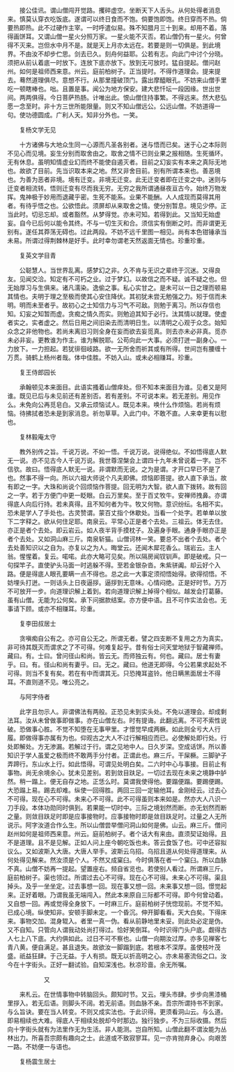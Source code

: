 <!-- { "loadSidebar": true } -->
　　接公佳讯。谓山僧闯开觉路。攫碎虚空。坐断天下人舌头。从何处得者消息来。慎莫认穿衣吃饭底。遂谓可以终日食而不饱。倘要饱即饱。终日穿而不热。倘要热即热。此不过硬作主宰。一时呼遣似易。殊不知腊月三十到来。却用不着。落得画饼耳。又谓山僧一星火分照万家。一星火能不灭否。若山僧仍有一星火。何曾得不灭来。岂但水中月不是。就是天上月亦太远在。若要是则一切俱是。到此境界。不由汝不却步伫思。剑去已久。刻舟何益耶。公若有志。向此门中讨个分晓。须把从前认着底一时放下。连放下底亦放下。放到无可放时。猛自提起。僧问赵州。如何是祖师西来意。州云。庭前柏树子。正当提时。不得作道理会。提来提去。蓦然道理俱尽。意想不行。从那里撞破顶门。露出摩醯眼孔。不妨来山僧手里吃一顿瞎棒也。咄。且置是事。闻公为地方保安。建大悲忏坛一段因缘。世出世间。两两俱得。今日菩萨热肠。计唯出此。恨山僧住持事繁。不得远来。然大悲弘愿一念至时。非十方三世所能限量。则又不知山僧远公。公远山僧。不妨道得一句。使功德圆成。广利人天。知非分外也。一笑。

　　复杨文学无见

　　十方诸佛与大地众生同一心源而凡圣各别者。迷与悟而已矣。迷于心之本际则不见心而见境。妄生分别而取舍由之。取舍之情不已则业果之报相随。生死循环。无有休息。虽明知情虚业幻而终不能使自遏灭者。目前之幻妄实有本来之真际无地也。故欲了目前。先当识取本来之地。然又非舍目前。别有所谓本来也。善恶境也。为善为恶者非境。境有迁变。非境无迁变。此无迁变者即在迁变之中。迷则与迁变者相流转。悟则迁变有尽而我无穷。无穷之我所谓通昼夜亘古今。始终万物发挥。鬼神极于妙用而退藏乎密。生死不能系。业果不能酬。人人成现而莫得其用者。有待乎悟之也。公欲悟此。须屏却从来取舍之情。使分别暂息。境见少停。正当此时。切忌忘却。或者豁然。从梦得觉。亦未可知。若得到此。又当知无始虚妄。自今已后何以能令其终。不与一切生灭和合。须信实有倒断之时。而非谓更无别有。遂任其莽荡无碍也。过此两段。不妨不远千里图一相见。尚有本色钳锤承当未易。所谓过得荆棘林是好手。此时幸勿谓老天然返面无情也。珍重珍重。

　　复英文学目青

　　公聪慧人。当世界乱离。感梦幻之非。久不肯与无识之辈终于沉迷。又得良友。见闻交洽。知定有不可朽之业。过于梦幻。以故信之而不疑。诚不疑之也。但无始厚习与生俱来。诸凡濡染。逸偷之事。私心实甘之。是未可以一日之理而顿易其情也。夫明于理之至极而使其心安住降伏。其初犹未尝无勉强之力。矧于信而未明。明而未至者乎。故初心之士知信力与习气不可敌。则勉于离习。所以存信也知。幻妄之知暂而虚。贪痴之情久而实。则勉迫其知于必行。汰其情以就理。使虚者实之。实者虚之。然后日用之间旧染去而清明日生。以清明之心观于众念。始知众念之非他物也。若尚未离旧习则全身在妄而欲去妄觅真。则去亦未必非真。觅亦未必非妄。更教谁为作主。谁为解脱耶。公苟向此一大事。必须打迸一副身心。一力放下。一力担起。若犹徘徊岐路。欲一无所舍而祈其或有所得。世间岂有腰缠十万贯。骑鹤上杨州者哉。体中佳胜。不妨入山。或未必相赚耳。珍重。

　　复王侍郎园长

　　承翰顿见本来面目。此语实搔着山僧痒处。但不知本来面目为谁。见者又是阿谁。既见已后与未见前还有差别否。若有差别。不可说本来。若无差别。用见作么。未免向公再觅皂白。又承云烦恼试人。既见本来。唤什么作烦恼。若尚有烦恼。待拂拭者恐未是到家消息。祈勿草草。入此门中。不敢不直。人来幸更有以慰也。

　　复林毅庵太守

　　教外别传之旨。千说万说。不如一悟。千说万说。说得绝似。不如悟得底人默无一说。亦不见古今人千说万说。我世尊涅槃会上谓四十九年未曾说着一字。岂不信欤。故曰。悟得底人默无一说。非谓默而无说。之为是谓。才开口早已不是了也。然事不得一向。所以六祖大师说个凡夫即佛。烦恼即菩提。欲人直下承当。故有即之一字。大珠和尚说个回烦恼作菩提。回无明为大智。欲人直下拨转。故有回之一字。若于方便门中更一眨眼。白云万里矣。至于百丈牧牛。安禅师拽鼻。亦谓得底人向后行持。若未真得。且不知何者为牛。牧又何物。意识纷纭。名相不实。恐未是学人了手处也。古灵赞谓。蒙百丈指个休歇处。当看一个处字。若单单以放下二字释之。欲从何住足耶。南泉云。平常心正是者个去处。三祖云。体无去住。亦正是者个去处。即云岩云。如人夜半背手摸枕子。及遍身手眼。通身手眼亦正是者个去处。又如洞山麻三斤。南泉斩猫。山僧诃林一笑。要总不出者个去处。者个去处善知识以之自为。亦复以之为人。晦堂云。还闻木犀花香么。瑞岩云。主人翁。惺惺着。复云。喏喏。此亦大略可见矣。所以隔房闻钗钏声。即是破戒。只一句探竿子。直使驴头马面一时逃躲不得。至若金银杂沓。朱紫骈阗。却云好个入路。便是得底人眼孔要瞒一点不得也。总之此一大事定须彻悟始得。欲得彻悟。不妨埋头打迸。一则话头上日夜逼拶。逼拶到无意味。心情闷绝。正是好时节。万万不可放开一步。向道理识解上着到。若向道理识解上掉得个相似。越发会打葛藤。虽有山僧。无能为公何矣。承下问据款结案。亦方便中语。且不可作实法会也。无事请下顾。或亦不相赚耳。珍重。

　　复李田叔居士

　　贪嗔痴自公有之。亦可自公无之。所谓无者。譬之四支断不复用之方为真实。非可待其既灭而谓求之了不可得。何难复起乎。昔有俗士问天堂地狱于智藏禅师。藏曰。有。士曰。曾问径山和尚。皆云无。而师独云有。何也。藏曰。居士有妻乎。曰。有。径山和尚有妻乎。曰。无之。藏曰。他道无即得。今公若果求起处不可得。则当不复有矣。若在有中而谓其无。只恐掩耳盗铃。他日瞒黑面居士不得耳。不直则道不见。唯公亮之。

　　与阿字侍者

　　此字且勿示人。非谓佛法有两般。正恐见未到实头处。不免以道理会。却成剩法耳。汝从未曾做事即做事。亦在山僧左右。时有提诲。此翻远离。不可不索性说破。恐做事心胜。不觉不知堕在无事甲里。才憬觉早成两橛。如此则全亏大人行履。即做得事亦属有为也。仰观古之大人不过行解相应而已。必使解处即行处。行处即解处。方无渗漏。若解过于行。谓之见地中人。日久岁深。空成话饼。所以善知识于学人虽爱之极而终不敢两手分付者。正谓此也。麻三斤。干屎橛。三脚驴子弄蹄行。东山水上行。如此悟得。可谓见处明白矣。二六时中心与事接。目前止有事物。尚无余境余心。犹未见差别。若到敛目趺足。一切过去现在未来之境静中胪然。稍一蹋上。便无自存之地。正恁么时。莫谓我使得他。要蹋便蹋。要踢便踢。大恐蹋上易。踢去却难。纵使一回得胜。两回三回一定输他耳。金刚经云。过去心不可得。现在心不可得。未来心不可得。此不可得虽则本来如是。然亦大人八识一刀手段。本体功勋同时俱到。若果能一切时中。三际之境划然而断。亦无划然而断之量。则敛目趺足时即是应事接物时。应事接物时即是敛目趺足时。过量之人无所说示。阿字汝道合作么生。所以山僧尝举僧问洞山如何是佛。山云。麻三斤。僧问赵州如何是祖师西来意。州云。庭前柏树子。者个话大有来由。直须契证始得。且不是道理。且不是见解。正如人问上座今朝吃饭也未。答云食饭了也。可中还容拟议么。又如波斯入大唐。大唐人举手。波斯云乌招。乌招且道从何处得道理来。从何处得见解来。然汝须是个人。不然又成窠臼。今时俱落在者一个窠臼。所以血脉不真。山僧不妨再一提起。望置座右。频自省览也。若使别人看过。所谓麻三斤。庭前柏树子。渠也领过。所谓过去心不可得。现在心不可得。未来心不可得。渠且掉头。及乎一坐坐定。过去事想一回。现在事又想一回。未来事又想一回。憬觉起来。正好着眼。乃谓我虽无端闯入。然此本来原自三际都不可得。即今何曾动着。又自想一回。再或觉得全身放下。一时麻三斤。庭前柏树子恍惚现前。不觉不知。已成心境。纵使知非。安顿手脚未定。一个昏沉。伸开脚看看。天大白矣。下得床来。事物交加。混身辊入。者里一真一伪。看从前静地里未妥。则此处必定是伪。又不自知。只管向人谓我动处尚打得过。恰好笑倒耳。今时识得门头户底。觑得古人七上八下底。大约俱如此。过日不可不察也。山僧一向期汝过厚。亦多见禅客七青八黄。便自满足。甚且退失。故欲汝一脚蹋到底。若根本不深厚。虽使枝叶茂盛。祇益狂肆。于己无益。于人有损。既无以折高明之心。亦未易塞流俗之口。汝今在十字街头。正好一翻试验。自知深浅也。秋凉珍啬。余无所嘱。

　　　　　　又

　　来札云。在世情事物中转脑回头。颇知时节。又云。埋头市肆。步步向黑漆桶里拶入。若无后语。则脚头不阔。若无前语。则血脉不亲。吾宗所谓持书不到家。与么旨诀。要在当人转变。不则又成实法也。于此识得。更须看洞山云。与么道。即易相续也大难。得底人于相续处脱却今时那边。独行独步。不为三际收摄。然后向十字街头就有为法里作无为生活。非人能测。岂自所知。山僧此翻不谓汝能为丛林出力。所喜吾宗颇有趣向之士。此道或不致寂寥耳。见一亦肯抛弃身心。向艰苦一路。不妨便一与语也。

　　复杨震生居士

